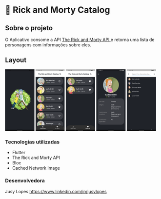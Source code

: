 # 🥒 Rick and Morty Catalog
## Sobre o projeto

O Aplicativo consome a API [The Rick and Morty API
](https://rickandmortyapi.com) e retorna uma lista de personagens com informações sobre eles.


## Layout 
<p>
<img src="screenshots/Screenshot_1.png" width="19%">
<img src="screenshots/Screenshot_2.png" width="19%">
<img src="screenshots/Screenshot_3.png" width="19%">
<img src="screenshots/Screenshot_4.png" width="19%">
<img src="screenshots/Screenshot_5.png" width="19%">
</p>


### Tecnologias utilizadas

* Flutter
* The Rick and Morty API
* Bloc
* Cached Network Image


### Desenvolvedora

Jusy Lopes
https://www.linkedin.com/in/jusylopes


